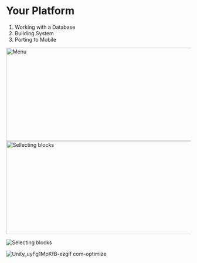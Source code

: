 # Your Platform

1) Working with a Database
2) Building System
3) Porting to Mobile


<img width="546" height="254" alt="Menu" src="https://github.com/user-attachments/assets/10b8009f-8223-4361-89d8-1eea64d2d7e7" />
<img width="546" height="254" alt="Sellecting blocks" src="https://github.com/user-attachments/assets/6a5d2511-419d-426d-af60-2f79ccc70dbe" />

![Selecting blocks](https://github.com/user-attachments/assets/6a5d2511-419d-426d-af60-2f79ccc70dbe)

![Unity_uyFg1MpKfB-ezgif com-optimize](https://github.com/user-attachments/assets/58b67f38-4d8a-4550-8c17-8cc8a1a9a170)




